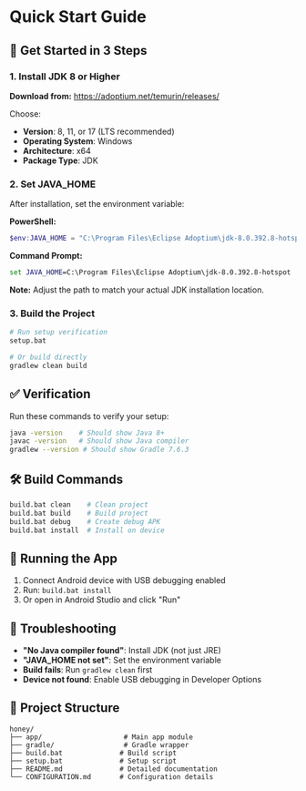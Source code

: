 # Quick Start Guide

## 🚀 Get Started in 3 Steps

### 1. Install JDK 8 or Higher
**Download from:** https://adoptium.net/temurin/releases/

Choose:
- **Version**: 8, 11, or 17 (LTS recommended)
- **Operating System**: Windows
- **Architecture**: x64
- **Package Type**: JDK

### 2. Set JAVA_HOME
After installation, set the environment variable:

**PowerShell:**
```powershell
$env:JAVA_HOME = "C:\Program Files\Eclipse Adoptium\jdk-8.0.392.8-hotspot"
```

**Command Prompt:**
```cmd
set JAVA_HOME=C:\Program Files\Eclipse Adoptium\jdk-8.0.392.8-hotspot
```

**Note:** Adjust the path to match your actual JDK installation location.

### 3. Build the Project
```bash
# Run setup verification
setup.bat

# Or build directly
gradlew clean build
```

## ✅ Verification
Run these commands to verify your setup:
```bash
java -version    # Should show Java 8+
javac -version   # Should show Java compiler
gradlew --version # Should show Gradle 7.6.3
```

## 🛠️ Build Commands
```bash
build.bat clean    # Clean project
build.bat build    # Build project
build.bat debug    # Create debug APK
build.bat install  # Install on device
```

## 📱 Running the App
1. Connect Android device with USB debugging enabled
2. Run: `build.bat install`
3. Or open in Android Studio and click "Run"

## 🔧 Troubleshooting
- **"No Java compiler found"**: Install JDK (not just JRE)
- **"JAVA_HOME not set"**: Set the environment variable
- **Build fails**: Run `gradlew clean` first
- **Device not found**: Enable USB debugging in Developer Options

## 📁 Project Structure
```
honey/
├── app/                    # Main app module
├── gradle/                 # Gradle wrapper
├── build.bat              # Build script
├── setup.bat              # Setup script
├── README.md              # Detailed documentation
└── CONFIGURATION.md       # Configuration details
``` 